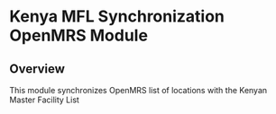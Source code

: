 Kenya MFL Synchronization OpenMRS Module
========================================

Overview
--------
This module synchronizes OpenMRS list of locations with the Kenyan Master Facility List